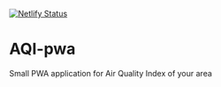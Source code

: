 [![Netlify Status](https://api.netlify.com/api/v1/badges/18873c0a-5ca0-4470-b530-4e07b5f3fb48/deploy-status)](https://app.netlify.com/sites/stupefied-turing-e4e6f3/deploys)

# AQI-pwa
Small PWA application for Air Quality Index of your area
